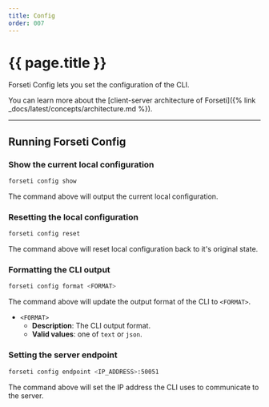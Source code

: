 ```yaml
---
title: Config
order: 007
---
```


# {{ page.title }}

Forseti Config lets you set the configuration of the CLI.

You can learn more about the [client-server architecture of Forseti]({% link _docs/latest/concepts/architecture.md %}).

---

## Running Forseti Config

### Show the current local configuration

```bash
forseti config show
```

The command above will output the current local configuration. 

### Resetting the local configuration

```bash
forseti config reset
```

The command above will reset local configuration back to it's original state.

### Formatting the CLI output

```bash
forseti config format <FORMAT>
```

The command above will update the output format of the CLI to `<FORMAT>`.

* `<FORMAT>`
  * **Description**: The CLI output format.
  * **Valid values**: one of `text` or `json`.

### Setting the server endpoint

```bash
forseti config endpoint <IP_ADDRESS>:50051
```

The command above will set the IP address the CLI uses to communicate to the server.

